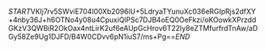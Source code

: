 $START$VKIj7rv5SWviE704I00Xb2096lU+5LdryaTYunuXc036eRGIpRjs2dfXY+4nby36J+h6OTNo4y08u4CpuxiQlPSc7DJB4oEQ0OeFkzi/oKOowkXPrzddGKzV3QWBiR2OkOax4ntLirK2uf6eAUpGcHrov6T22Iy8eZTMfurfrdTnAw/aDGy58Ze9Ug1DJFD/B4W0CDvv6pN1iuS7/ms+Pg==$END$